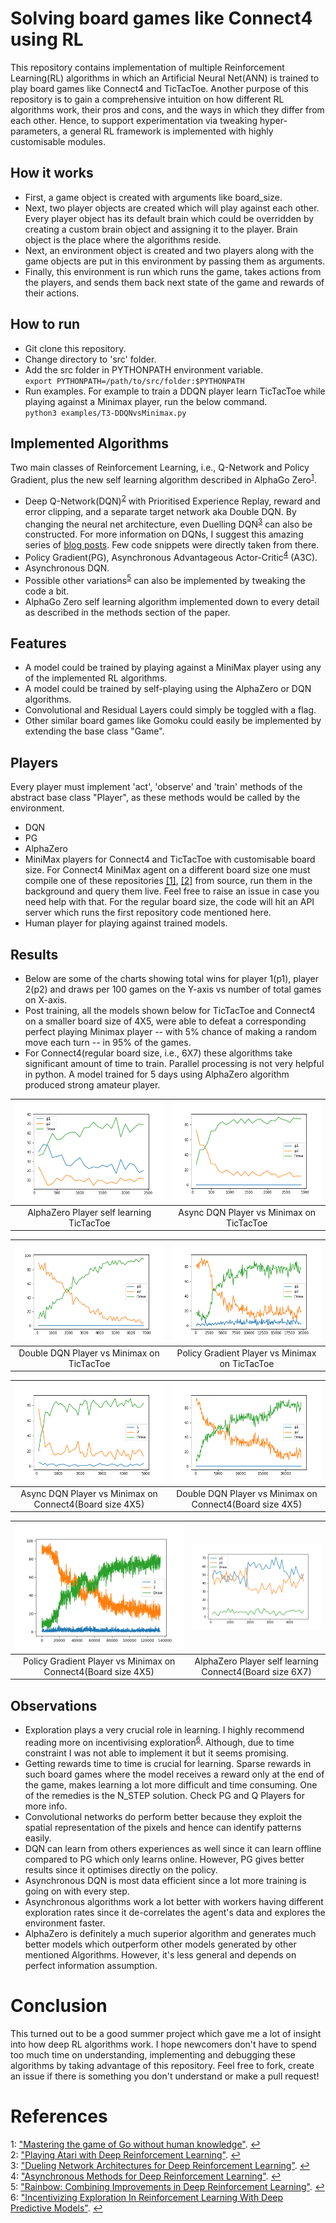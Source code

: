 # Solving board games like Connect4 using RL
This repository contains implementation of multiple Reinforcement Learning(RL) algorithms in which an Artificial Neural Net(ANN) is trained to play board games like Connect4 and TicTacToe. Another purpose of this repository is to gain a comprehensive intuition on how different RL algorithms work, their pros and cons, and the ways in which they differ from each other. Hence, to support experimentation via tweaking hyper-parameters, a general RL framework is implemented with highly customisable modules.

## How it works
- First, a game object is created with arguments like board_size.
- Next, two player objects are created which will play against each other. Every player object has its default brain which could be overridden by creating a custom brain object and assigning it to the player. Brain object is the place where the algorithms reside.
- Next, an environment object is created and two players along with the game objects are put in this environment by passing them as arguments.
- Finally, this environment is run which runs the game, takes actions from the players, and sends them back next state of the game and rewards of their actions.

## How to run
- Git clone this repository.
- Change directory to 'src' folder.
- Add the src folder in PYTHONPATH environment variable.  
`export PYTHONPATH=/path/to/src/folder:$PYTHONPATH`
- Run examples. For example to train a DDQN player learn TicTacToe while playing against a Minimax player, run the below command.  
`python3 examples/T3-DDQNvsMinimax.py`

## Implemented Algorithms
Two main classes of Reinforcement Learning, i.e., Q-Network and Policy Gradient, plus the new self learning algorithm described in AlphaGo Zero<sup id="a1">[1](#fn1)</sup>.
- Deep Q-Network(DQN)<sup id="a2">[2](#fn2)</sup> with Prioritised Experience Replay, reward and error clipping, and a separate target network aka Double DQN. By changing the neural net architecture, even Duelling DQN<sup id="a3">[3](#fn3)</sup> can also be constructed. For more information on DQNs, I suggest this amazing series of [blog posts](https://jaromiru.com/). Few code snippets were directly taken from there.
- Policy Gradient(PG), Asynchronous Advantageous Actor-Critic<sup id="a4">[4](#fn4)</sup> (A3C).
- Asynchronous DQN.
- Possible other variations<sup id="a5">[5](#fn5)</sup> can also be implemented by tweaking the code a bit.
- AlphaGo Zero self learning algorithm implemented down to every detail as described in the methods section of the paper.

## Features
- A model could be trained by playing against a MiniMax player using any of the implemented RL algorithms.
- A model could be trained by self-playing using the AlphaZero or DQN algorithms.
- Convolutional and Residual Layers could simply be toggled with a flag.
- Other similar board games like Gomoku could easily be implemented by extending the base class "Game".

## Players
Every player must implement 'act', 'observe' and 'train' methods of the abstract base class "Player", as these methods would be called by the environment.
- DQN
- PG
- AlphaZero
- MiniMax players for Connect4 and TicTacToe with customisable board size. For Connect4 MiniMax agent on a different board size one must compile one of these repositories [[1]](https://github.com/kirarpit/connect4-minimax), [[2]](https://github.com/MarkusThill/Connect-Four) from source, run them in the background and query them live. Feel free to raise an issue in case you need help with that. For the regular board size, the code will hit an API server which runs the first  repository code mentioned here.
- Human player for playing against trained models.

## Results
- Below are some of the charts showing total wins for player 1(p1), player 2(p2) and draws per 100 games on the Y-axis vs number of total games on X-axis.
- Post training, all the models shown below for TicTacToe and Connect4 on a smaller board size of 4X5, were able to defeat a corresponding perfect playing Minimax player -- with 5% chance of making a random move each turn -- in 95% of the games.
- For Connect4(regular board size, i.e., 6X7) these algorithms take significant amount of time to train. Parallel processing is not very helpful in python. A model trained for 5 days using AlphaZero algorithm produced strong amateur player.

| ![AlphaZero Player self learning TicTacToe](images/t3-Zero.png)  | ![Async DQN Player vs Minimax on TicTacToe](images/t3-ADQN.png) |
|:---:|:---:|
| AlphaZero Player self learning TicTacToe | Async DQN Player vs Minimax on TicTacToe |

| ![Double DQN Player vs Minimax on TicTacToe](images/t3-DDQN.png)  | ![Policy Gradient Player vs Minimax on TicTacToe](images/t3-PG.png) |
|:---:|:---:|
| Double DQN Player vs Minimax on TicTacToe | Policy Gradient Player vs Minimax on TicTacToe |

| ![Async DQN Player vs Minimax on Connect4(Board size 4X5)](images/C4-4X5-ADQN.png)  | ![Double DQN Player vs Minimax on Connect4(Board size 4X5)](images/C4-4X5-DDQN.png) |
|:---:|:---:|
| Async DQN Player vs Minimax on Connect4(Board size 4X5) | Double DQN Player vs Minimax on Connect4(Board size 4X5) |

| ![Policy Gradient Player vs Minimax on Connect4(Board size 4X5)](images/C4-4X5-PG.png) | ![AlphaZero Player self learning Connect4(Board size 6X7)](images/C4-6X7-Zero.png) |
|:---:|:---:|
| Policy Gradient Player vs Minimax on Connect4(Board size 4X5) | AlphaZero Player self learning Connect4(Board size 6X7) |

## Observations
- Exploration plays a very crucial role in learning. I highly recommend reading more on incentivising exploration<sup id="a6">[6](#fn6)</sup>. Although, due to time constraint I was not able to implement it but it seems promising.
- Getting rewards time to time is crucial for learning. Sparse rewards in such board games where the model receives a reward only at the end of the game, makes learning a lot more difficult and time consuming. One of the remedies is the N_STEP solution. Check PG and Q Players for more info.
- Convolutional networks do perform better because they exploit the spatial representation of the pixels and hence can identify patterns easily.
- DQN can learn from others experiences as well since it can learn offline compared to PG which only learns online. However, PG gives better results since it optimises directly on the policy.
- Asynchronous DQN is most data efficient since a lot more training is going on with every step.
- Asynchronous algorithms work a lot better with workers having different exploration rates since it de-correlates the agent's data and explores the environment faster.
- AlphaZero is definitely a much superior algorithm and generates much better models which outperform other models generated by other mentioned Algorithms. However, it's less general and depends on perfect information assumption.

# Conclusion
This turned out to be a good summer project which gave me a lot of insight into how deep RL algorithms work. I hope newcomers don't have to spend too much time on understanding, implementing and debugging these algorithms by taking advantage of this repository. Feel free to fork, create an issue if there is something you don't understand or make a pull request!

# References
<a name="fn1">1</a>: ["Mastering the game of Go without human knowledge"](https://www.nature.com/articles/nature24270). [↩](#a1)  
<a name="fn2">2</a>: ["Playing Atari with Deep Reinforcement Learning"](https://arxiv.org/abs/1312.5602). [↩](#a2)  
<a name="fn3">3</a>: ["Dueling Network Architectures for Deep Reinforcement Learning"](https://arxiv.org/abs/1511.06581). [↩](#a3)  
<a name="fn4">4</a>: ["Asynchronous Methods for Deep Reinforcement Learning"](https://arxiv.org/abs/1602.01783). [↩](#a4)  
<a name="fn5">5</a>: ["Rainbow: Combining Improvements in Deep Reinforcement Learning"](https://arxiv.org/abs/1710.02298). [↩](#a5)  
<a name="fn6">6</a>: ["Incentivizing Exploration In Reinforcement Learning With Deep Predictive Models"](https://arxiv.org/abs/1507.00814). [↩](#a6)
